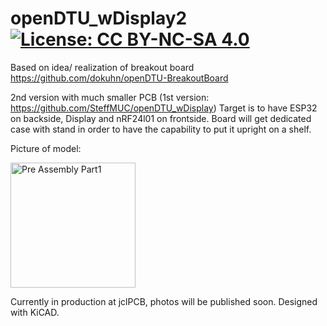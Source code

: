 # openDTU_wDisplay2 [![License: CC BY-NC-SA 4.0](https://img.shields.io/badge/License-CC%20BY--NC--SA%204.0-lightgrey.svg)](https://creativecommons.org/licenses/by-nc-sa/4.0/)

Based on idea/ realization of breakout board 
https://github.com/dokuhn/openDTU-BreakoutBoard

2nd version with much smaller PCB (1st version: https://github.com/SteffMUC/openDTU_wDisplay)
Target is to have ESP32 on backside, Display and nRF24l01 on frontside.
Board will get dedicated case with stand in order to have the capability to put it upright on a shelf.

Picture of model:
<p float="left">
  <img src="https://github.com/SteffMUC/openDTU_wDisplay2/blob/main/kicad_board3d.jpg" alt="Pre Assembly Part1" width="200"/>

</p>

Currently in production at jclPCB, photos will be published soon.
Designed with KiCAD.






 
